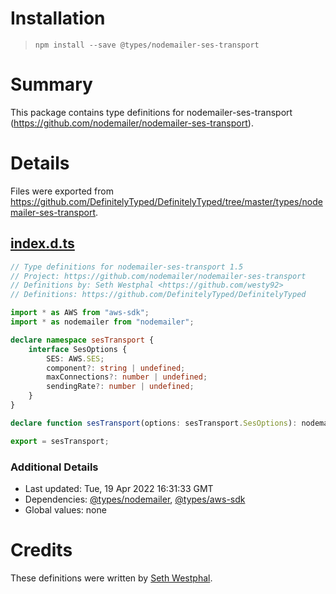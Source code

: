 # Installation
> `npm install --save @types/nodemailer-ses-transport`

# Summary
This package contains type definitions for nodemailer-ses-transport (https://github.com/nodemailer/nodemailer-ses-transport).

# Details
Files were exported from https://github.com/DefinitelyTyped/DefinitelyTyped/tree/master/types/nodemailer-ses-transport.
## [index.d.ts](https://github.com/DefinitelyTyped/DefinitelyTyped/tree/master/types/nodemailer-ses-transport/index.d.ts)
````ts
// Type definitions for nodemailer-ses-transport 1.5
// Project: https://github.com/nodemailer/nodemailer-ses-transport
// Definitions by: Seth Westphal <https://github.com/westy92>
// Definitions: https://github.com/DefinitelyTyped/DefinitelyTyped

import * as AWS from "aws-sdk";
import * as nodemailer from "nodemailer";

declare namespace sesTransport {
    interface SesOptions {
        SES: AWS.SES;
        component?: string | undefined;
        maxConnections?: number | undefined;
        sendingRate?: number | undefined;
    }
}

declare function sesTransport(options: sesTransport.SesOptions): nodemailer.Transport;

export = sesTransport;

````

### Additional Details
 * Last updated: Tue, 19 Apr 2022 16:31:33 GMT
 * Dependencies: [@types/nodemailer](https://npmjs.com/package/@types/nodemailer), [@types/aws-sdk](https://npmjs.com/package/@types/aws-sdk)
 * Global values: none

# Credits
These definitions were written by [Seth Westphal](https://github.com/westy92).
